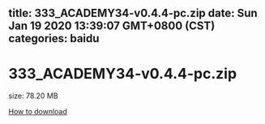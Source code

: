 
title: 333_ACADEMY34-v0.4.4-pc.zip
date: Sun Jan 19 2020 13:39:07 GMT+0800 (CST)    
categories: baidu
---

# 333_ACADEMY34-v0.4.4-pc.zip
size: 78.20 MB
 
 

[How to download](https://bpcam.bemobtrk.com/go/2ceec3aa-1ca2-46d6-b9ff-aaa5c184517c?jno=5260)